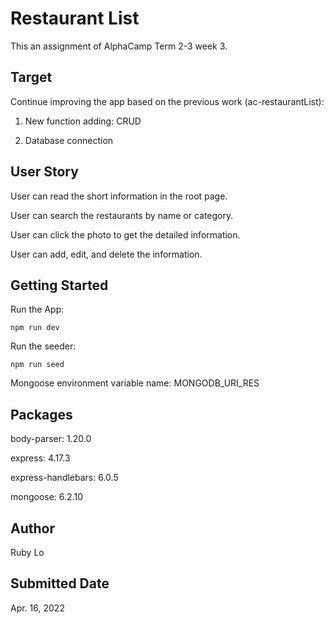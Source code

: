 # Restaurant List

This an assignment of AlphaCamp Term 2-3 week 3.


## Target

Continue improving the app based on the previous work (ac-restaurantList):

1. New function adding: CRUD

2. Database connection

## User Story

User can read the short information in the root page.

User can search the restaurants by name or category.

User can click the photo to get the detailed information.

User can add, edit, and delete the information.

## Getting Started

Run the App:

```
npm run dev
```

Run the seeder:

```
npm run seed
```

Mongoose environment variable name: MONGODB_URI_RES

## Packages

body-parser: 1.20.0

express: 4.17.3

express-handlebars: 6.0.5

mongoose: 6.2.10

## Author

Ruby Lo

## Submitted Date

Apr. 16, 2022
